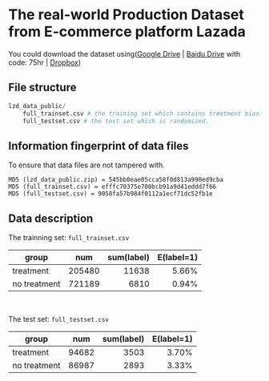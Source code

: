 
# The real-world Production Dataset from E-commerce platform Lazada

You could download the dataset using([Google Drive](https://drive.google.com/file/d/19iSXsbRXJWvuSFHdcLb0Vi9JCP9Fu41s/view?usp=sharing ) | [Baidu Drive](https://pan.baidu.com/s/1CKJvzow7UFGwrdXbkt1mQA) with code: 75hr | [Dropbox](https://www.dropbox.com/s/07r7592h9mfijsb/lzd_data_public.zip?dl=0))


## File structure
```python
lzd_data_public/
    full_trainset.csv # the training set which contains treatment bias.
    full_testset.csv # the test set which is randomized.
```

## Information fingerprint of data files
To ensure that data files are not tampered with.
```shell
MD5 (lzd_data_public.zip) = 545bb0eae05cca58f0d813a990ed9cba 
MD5 (full_trainset.csv) = efffc70375e700bcb91a9d41eddd7f66
MD5 (full_testset.csv) = 9058fa57b984f0112a1ecf71dc52fb1e
```
## Data description
The trainning set: `full_trainset.csv`

| group        |   num   |     sum(label) |   E(label=1) |
|--------------|:-------:|---------------:|-------------:|
| treatment    | 205480  |          11638 |5.66%|
| no treatment | 721189  |           6810 |0.94%|
  
&nbsp;

The test set: `full_testset.csv`

| group        |   num   |     sum(label) | E(label=1) |
|--------------|:-------:|---------------:|-----------:|
| treatment    | 94682  |          3503 |      3.70%|
| no treatment | 86987  |           2893 |      3.33% |

